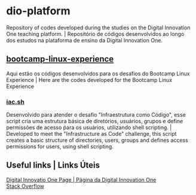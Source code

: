# dio-platform
Repository of codes developed during the studies on the Digital Innovation One teaching platform. | Repositório de códigos desenvolvidos ao longo dos estudos na plataforma de ensino da Digital Innovation One.

## [bootcamp-linux-experience](https://github.com/ThiagoFontanari/dio-platform/tree/main/bootcamp-linux-experience)
  Aqui estão os códigos desenvolvidos para os desafios do Bootcamp Linux Experience | Here are the codes developed for the Bootcamp Linux Experience<br />
  
  ### [iac.sh](https://github.com/ThiagoFontanari/dio-platform/blob/main/bootcamp-linux-experience/iac.sh)
  Desenvolvido para atender o desafio "Infraestrutura como Código", esse script cria uma estrutura básica de diretórios, usuários, grupos e define permissões de acesso ṕara os usuários, utilizando shell scripting. | Developed to meet the "Infrastructure as Code" challenge, this script creates a basic structure of directories, users, groups and defines access permissions for users, using shell scripting.<br />


## Useful links | Links Úteis
[Digital Innovatio One Page | Página da Digital Innovation One](https://www.dio.me/en)<br />
[Stack Overflow](https://stackoverflow.com/)
